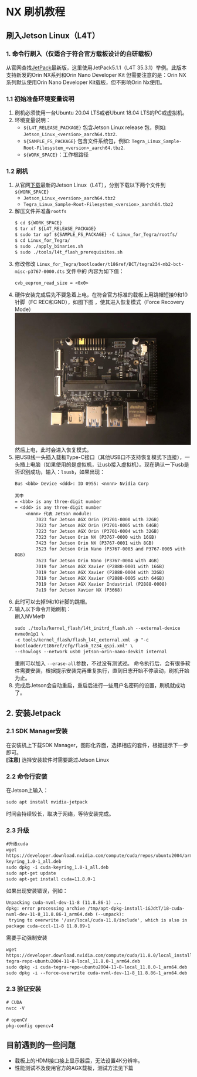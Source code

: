 # NX 刷机教程
## 刷入Jetson Linux（L4T）
### 1. 命令行刷入（仅适合于符合官方载板设计的自研载板）
从官网查找[JetPack](https://developer.nvidia.com/embedded/jetpack-archive)最新版，这里使用JetPack5.1.1（L4T 35.3.1）举例。此版本支持新发的Orin NX系列和Orin Nano Developer Kit 但需要注意的是：Orin NX系列默认使用Orin Nano Developer Kit载板，但不影响Orin Nx使用。 
### 1.1 初始准备环境变量说明
1. 刷机必须使用一台Ubuntu 20.04 LTS或者Ubunt 18.04 LTS的PC或虚拟机。  
2. 环境变量说明： 
    * `${L4T_RELEASE_PACKAGE}` 包含Jetson Linux release 包，例如: `Jetson_Linux_<version>_aarch64.tbz2`.
    * `${SAMPLE_FS_PACKAGE}` 包含文件系统包，例如: `Tegra_Linux_Sample-Root-Filesystem_<version>_aarch64.tbz2`.
    * `${WORK_SPACE}`：工作根路径

### 1.2 刷机
1. 从官网[下载](https://developer.nvidia.com/linux-tegra)最新的Jetson Linux（L4T），分别下载以下两个文件到`${WORK_SPACE}`
    * `Jetson_Linux_<version>_aarch64.tbz2`
    * `Tegra_Linux_Sample-Root-Filesystem_<version>_aarch64.tbz2`
2. 解压文件并准备`rootfs`
    ```
    $ cd ${WORK_SPACE}
    $ tar xf ${L4T_RELEASE_PACKAGE}
    $ sudo tar xpf ${SAMPLE_FS_PACKAGE} -C Linux_for_Tegra/rootfs/
    $ cd Linux_for_Tegra/
    $ sudo ./apply_binaries.sh
    $ sudo ./tools/l4t_flash_prerequisites.sh
    ```
3. 修改修改 `Linux_for_Tegra/bootloader/t186ref/BCT/tegra234-mb2-bct-misc-p3767-0000.dts` 文件中的 内容为如下值：
    ```
    cvb_eeprom_read_size = <0x0>
    ```
4. 硬件安装完成后先不要急着上电，在符合官方标准的载板上用跳帽短接9和10针脚（FC REC和GND），如图下图 ，使其进入恢复模式（Force Recovery Mode）  
![](../resources/recovery_mode.png)   
然后上电，此时会进入恢复模式。
5. 把USB线一头插入载板Type-C接口（其他USB口不支持恢复模式下连接），一头插上电脑（如果使用的是虚拟机，让usb接入虚拟机）。现在确认一下usb是否识别成功，输入：`lsusb`，如果出现：
    ```
    Bus <bbb> Device <ddd>: ID 0955: <nnnn> Nvidia Corp 

    其中
    = <bbb> is any three-digit number
    = <ddd> is any three-digit number
        <nnnn> 代表 Jetson module:
            7023 for Jetson AGX Orin (P3701-0000 with 32GB)
            7023 for Jetson AGX Orin (P3701-0005 with 64GB)
            7223 for Jetson AGX Orin (P3701-0004 with 32GB)
            7323 for Jetson Orin NX (P3767-0000 with 16GB)
            7423 for Jetson Orin NX (P3767-0001 with 8GB)
            7523 for Jetson Orin Nano (P3767-0003 and P3767-0005 with 8GB)
            7623 for Jetson Orin Nano (P3767-0004 with 4GB)
            7019 for Jetson AGX Xavier (P2888-0001 with 16GB)
            7019 for Jetson AGX Xavier (P2888-0004 with 32GB)
            7019 for Jetson AGX Xavier (P2888-0005 with 64GB)
            7019 for Jetson AGX Xavier Industrial (P2888-0008)
            7e19 for Jetson Xavier NX (P3668)
    ```
6. 此时可以去掉9和10针脚的跳帽。
7. 输入以下命令开始刷机：  
    刷入NVMe中
    ```
    sudo ./tools/kernel_flash/l4t_initrd_flash.sh --external-device nvme0n1p1 \
    -c tools/kernel_flash/flash_l4t_external.xml -p "-c bootloader/t186ref/cfg/flash_t234_qspi.xml" \
    --showlogs --network usb0 jetson-orin-nano-devkit internal
    ```
    重刷可以加入 `--erase-all`参数，不过没有测试过。
    命令执行后，会有很多软件需要安装，根据提示安装完再重复执行，直到日志开始不停滚动，刷机开始为止。
8. 完成后Jetson会自动重启，重启后进行一些用户名密码的设置，刷机就成功了。
## 2. 安装Jetpack
### 2.1 SDK Manager安装
在安装机上下载SDK Manager，图形化界面，选择相应的套件，根据提示下一步即可。  
**[注意]** 选择安装软件时需要跳过Jetson Linux
### 2.2 命令行安装
在Jetson上输入：
```
sudo apt install nvidia-jetpack
```
时间会持续较长，取决于网络，等待安装完成。

### 2.3 升级
```
#升级cuda
wget https://developer.download.nvidia.com/compute/cuda/repos/ubuntu2004/arm64/cuda-keyring_1.0-1_all.deb
sudo dpkg -i cuda-keyring_1.0-1_all.deb
sudo apt-get update
sudo apt-get install cuda=11.8.0-1

```
如果出现安装错误，例如：
```
Unpacking cuda-nvml-dev-11-8 (11.8.86-1) ...
dpkg: error processing archive /tmp/apt-dpkg-install-iGJdtT/18-cuda-nvml-dev-11-8_11.8.86-1_arm64.deb (--unpack):
 trying to overwrite '/usr/local/cuda-11.8/include', which is also in package cuda-cccl-11-8 11.8.89-1
```
需要手动强制安装
```
wget https://developer.download.nvidia.com/compute/cuda/11.8.0/local_installers/cuda-tegra-repo-ubuntu2004-11-8-local_11.8.0-1_arm64.deb
sudo dpkg -i cuda-tegra-repo-ubuntu2004-11-8-local_11.8.0-1_arm64.deb
sudo dpkg -i --force-overwrite cuda-nvml-dev-11-8_11.8.86-1_arm64.deb
```

### 2.3 验证安装
```
# CUDA
nvcc -V

# openCV
pkg-config opencv4
```

## 目前遇到的一些问题
* 载板上的HDMI接口接上显示器后，无法设置4K分辨率。
* 性能测试不及使用官方的AGX载板，测试方法见下篇

